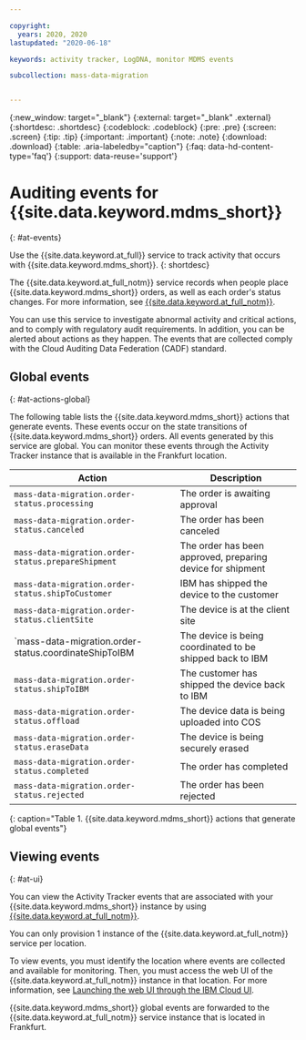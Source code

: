 ```yaml
---

copyright:
  years: 2020, 2020
lastupdated: "2020-06-18"

keywords: activity tracker, LogDNA, monitor MDMS events

subcollection: mass-data-migration


---
```

{:new_window: target="_blank"}
{:external: target="_blank" .external}
{:shortdesc: .shortdesc}
{:codeblock: .codeblock}
{:pre: .pre}
{:screen: .screen}
{:tip: .tip}
{:important: .important}
{:note: .note}
{:download: .download}
{:table: .aria-labeledby="caption"}
{:faq: data-hd-content-type='faq'}
{:support: data-reuse='support'}

# Auditing events for {{site.data.keyword.mdms_short}}
{: #at-events}

Use the {{site.data.keyword.at_full}} service to track activity that occurs with {{site.data.keyword.mdms_short}}.
{: shortdesc}

The {{site.data.keyword.at_full_notm}} service records when people place {{site.data.keyword.mdms_short}} orders, as well as each order's status changes.
For more information, see [{{site.data.keyword.at_full_notm}}](/docs/Activity-Tracker-with-LogDNA?topic=Activity-Tracker-with-LogDNA-getting-started).  

You can use this service to investigate abnormal activity and critical actions, and to comply with regulatory audit requirements. In addition, you can be alerted about actions as they happen. The events that are collected comply with the Cloud Auditing Data Federation (CADF) standard.

## Global events
{: #at-actions-global}

The following table lists the {{site.data.keyword.mdms_short}} actions that generate events. These events occur on the state transitions of {{site.data.keyword.mdms_short}} orders. All events generated by this service are global. You can monitor these events through the Activity Tracker instance that is available in the Frankfurt location.

| Action                                                | Description                               |
|-------------------------------------------------------|-------------------------------------------|
| `mass-data-migration.order-status.processing`         | The order is awaiting approval  |
| `mass-data-migration.order-status.canceled`           | The order has been canceled   |
| `mass-data-migration.order-status.prepareShipment`    | The order has been approved, preparing device for shipment   |
| `mass-data-migration.order-status.shipToCustomer`     | IBM has shipped the device to the customer |
| `mass-data-migration.order-status.clientSite`         | The device is at the client site |
| `mass-data-migration.order-status.coordinateShipToIBM | The device is being coordinated to be shipped back to IBM |
| `mass-data-migration.order-status.shipToIBM    `      | The customer has shipped the device back to IBM |
| `mass-data-migration.order-status.offload`            | The device data is being uploaded into COS |
| `mass-data-migration.order-status.eraseData`          | The device is being securely erased |
| `mass-data-migration.order-status.completed`          | The order has completed |
| `mass-data-migration.order-status.rejected`           | The order has been rejected |

{: caption="Table 1. {{site.data.keyword.mdms_short}} actions that generate global events"}


## Viewing events
{: #at-ui}

You can view the Activity Tracker events that are associated with your {{site.data.keyword.mdms_short}} instance by using [{{site.data.keyword.at_full_notm}}](/docs/Activity-Tracker-with-LogDNA?topic=Activity-Tracker-with-LogDNA-getting-started).

You can only provision 1 instance of the {{site.data.keyword.at_full_notm}} service per location.

To view events, you must identify the location where events are collected and available for monitoring. Then, you must access the web UI of the {{site.data.keyword.at_full_notm}} instance in that location. For more information, see [Launching the web UI through the IBM Cloud UI](/docs/Activity-Tracker-with-LogDNA?topic=Activity-Tracker-with-LogDNA-launch#launch_step2).

{{site.data.keyword.mdms_short}} global events are forwarded to the {{site.data.keyword.at_full_notm}} service instance that is located in Frankfurt.
